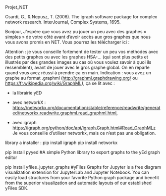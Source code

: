 Projet_NET 

Csardi, G., & Nepusz, T. (2006). The igraph software package for complex network research. InterJournal, Complex Systems, 1695.

Bonjour,
J’espère que vous avez pu jouer un peu avec des graphes « simples » de votre côté avant d’avoir accès aux gros graphes que nous vous avons promis en NET.
Vous pourrez les télécharger ici :
 
Attention : je vous conseille fortement de tester un peu vos méthodes avec des petits graphes ou avec les graphes HSA-… (qui sont plus petits et illustrés par des grandes images au cas où vous voulez savoir à quoi ils ressemblent), avant de jouer avec le gros graphe global.
On en reparle quand vous avez réussi à prendre ça en main.
Indication : vous avez un graphe au format .graphml (http://graphml.graphdrawing.org/ ou https://fr.wikipedia.org/wiki/GraphML), ça se lit avec :
- la librairie yED 
- avec networkX  : https://networkx.org/documentation/stable/reference/readwrite/generated/networkx.readwrite.graphml.read_graphml.html,

- avec igraph https://igraph.org/python/doc/api/igraph.Graph.html#Read_GraphMLz
Je vous conseille d’utiliser networkx, mais ce n’est pas une obligation.


library a installer :
 pip install igraph
 pip install networkx

pip install pyyed #A simple Python library to export graphs to the yEd graph editor

pip install yfiles_jupyter_graphs #yFiles Graphs for Jupyter is a free diagram visualization extension for JupyterLab and Jupyter Notebook. You can easily load structures from your favorite Python graph package and benefit from the superior visualization and automatic layouts of our established yFiles SDK.